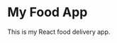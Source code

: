 <!-- <<<<<<< HEAD
# React + Vite

This template provides a minimal setup to get React working in Vite with HMR and some ESLint rules.

Currently, two official plugins are available:

- [@vitejs/plugin-react](https://github.com/vitejs/vite-plugin-react/blob/main/packages/plugin-react/README.md) uses [Babel](https://babeljs.io/) for Fast Refresh
- [@vitejs/plugin-react-swc](https://github.com/vitejs/vite-plugin-react-swc) uses [SWC](https://swc.rs/) for Fast Refresh
=======
# food-app_react
A modern food delivery web application built with React, offering a seamless user experience for browsing restaurants, viewing menus, and ordering food online.
>>>>>>> 0f9f8c4385c3922722381b4e49d984dd4b8cec19 -->
# My Food App

This is my React food delivery app.


